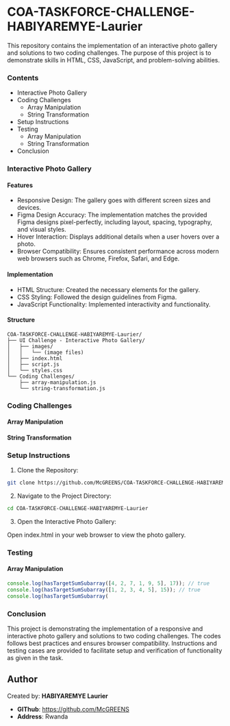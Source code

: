 

# COA-TASKFORCE-CHALLENGE-HABIYAREMYE-Laurier

This repository contains the implementation of an interactive photo gallery and solutions to two coding challenges. The purpose of this project is to demonstrate skills in HTML, CSS, JavaScript, and problem-solving abilities.

### Contents

* Interactive Photo Gallery
* Coding Challenges
    * Array Manipulation
    * String Transformation
* Setup Instructions
* Testing
    * Array Manipulation
    * String Transformation
* Conclusion

### Interactive Photo Gallery

#### Features

* Responsive Design: The gallery goes with different screen sizes and devices.
* Figma Design Accuracy: The implementation matches the provided Figma designs pixel-perfectly, including layout, spacing, typography, and visual styles.
* Hover Interaction: Displays additional details when a user hovers over a photo.
* Browser Compatibility: Ensures consistent performance across modern web browsers such as Chrome, Firefox, Safari, and Edge.

#### Implementation

* HTML Structure: Created the necessary elements for the gallery.
* CSS Styling: Followed the design guidelines from Figma.
* JavaScript Functionality: Implemented interactivity and functionality.

#### Structure

```
COA-TASKFORCE-CHALLENGE-HABIYAREMYE-Laurier/
├── UI Challenge - Interactive Photo Gallery/
│   ├── images/
│   │   └── (image files)
│   ├── index.html
│   ├── script.js
│   └── styles.css
└── Coding Challenges/
    ├── array-manipulation.js
    └── string-transformation.js

```

### Coding Challenges

#### Array Manipulation


#### String Transformation



### Setup Instructions

1. Clone the Repository:

```sh
git clone https://github.com/McGREENS/COA-TASKFORCE-CHALLENGE-HABIYAREMYE-Laurier.git
```

2. Navigate to the Project Directory:

```sh
cd COA-TASKFORCE-CHALLENGE-HABIYAREMYE-Laurier
```

3. Open the Interactive Photo Gallery:

Open index.html in your web browser to view the photo gallery.

### Testing

#### Array Manipulation

```javascript
console.log(hasTargetSumSubarray([4, 2, 7, 1, 9, 5], 17)); // true
console.log(hasTargetSumSubarray([1, 2, 3, 4, 5], 15)); // true
console.log(hasTargetSumSubarray(
```

### Conclusion
This project is demonstrating the implementation of a responsive and interactive photo gallery and solutions to two coding challenges. 
The codes follows best practices and ensures browser compatibility. 
Instructions and testing cases are provided to facilitate setup and verification of functionality as given in the task.

## Author
Created by: **HABIYAREMYE Laurier**
- **GIThub**: https://github.com/McGREENS
- **Address**: Rwanda

